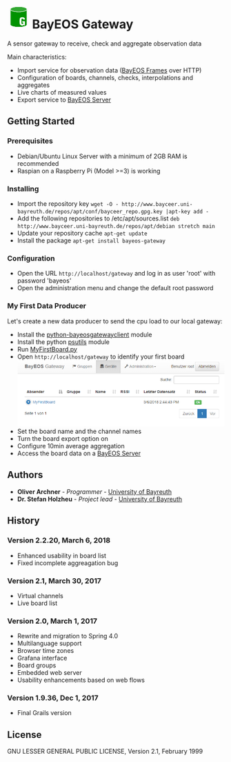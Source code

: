 ﻿# ![logo](docs/logo_small.png) BayEOS Gateway
A sensor gateway to receive, check and aggregate observation data

Main characteristics:
- Import service for observation data ([BayEOS Frames](https://www.bayceer.uni-bayreuth.de/bayeos/frames) over HTTP)
- Configuration of boards, channels, checks, interpolations and aggregates
- Live charts of measured values 
- Export service to [BayEOS Server](https://github.com/BayCEER/bayeos-server)

## Getting Started
### Prerequisites
- Debian/Ubuntu Linux Server with a minimum of 2GB RAM is recommended
- Raspian on a Raspberry Pi (Model >=3) is working

### Installing
- Import the repository key `wget -O - http://www.bayceer.uni-bayreuth.de/repos/apt/conf/bayceer_repo.gpg.key |apt-key add -`
- Add the following repositories to /etc/apt/sources.list `deb http://www.bayceer.uni-bayreuth.de/repos/apt/debian stretch main`
- Update your repository cache `apt-get update`
- Install the package `apt-get install bayeos-gateway`

### Configuration
- Open the URL `http://localhost/gateway` and log in as user 'root' with password 'bayeos'
- Open the administration menu and change the default root password

### My First Data Producer
Let's create a new data producer to send the cpu load to our local gateway:
- Install the [python-bayeosgatewayclient](https://github.com/BayCEER/bayeosgatewayclient) module
- Install the python [psutils](https://pypi.python.org/pypi/psutil) module
- Run [MyFirstBoard.py](docs/MyFirstBoard.py)
- Open `http://localhost/gateway` to identify your first board
![board list](docs/MyFirstBoard.png)
- Set the board name and the channel names 
- Turn the board export option on
- Configure 10min average aggregation 
- Access the board data on a [BayEOS Server](https://github.com/BayCEER/bayeos-server) 

## Authors 
* **Oliver Archner** - *Programmer* - [University of Bayreuth](https://www.bayceer.uni-bayreuth.de)
* **Dr. Stefan Holzheu** - *Project lead* - [University of Bayreuth](https://www.bayceer.uni-bayreuth.de)

## History
### Version 2.2.20, March 6, 2018
- Enhanced usability in board list 
- Fixed incomplete aggreagation bug

### Version 2.1, March 30, 2017
- Virtual channels 
- Live board list 

### Version 2.0, March 1, 2017
- Rewrite and migration to Spring 4.0
- Multilanguage support 
- Browser time zones 
- Grafana interface 
- Board groups 
- Embedded web server
- Usability enhancements based on web flows 

### Version 1.9.36, Dec 1, 2017
- Final Grails version

## License
GNU LESSER GENERAL PUBLIC LICENSE, Version 2.1, February 1999





